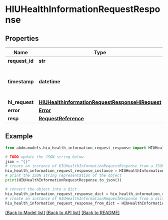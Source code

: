 # HIUHealthInformationRequestResponse


## Properties

Name | Type | Description | Notes
------------ | ------------- | ------------- | -------------
**request_id** | **str** |  | 
**timestamp** | **datetime** | Date time format in UTC, includes miliseconds YYYY-MM-DDThh:mm:ss.vZ | 
**hi_request** | [**HIUHealthInformationRequestResponseHiRequest**](HIUHealthInformationRequestResponseHiRequest.md) |  | [optional] 
**error** | [**Error**](Error.md) |  | [optional] 
**resp** | [**RequestReference**](RequestReference.md) |  | 

## Example

```python
from abdm.models.hiu_health_information_request_response import HIUHealthInformationRequestResponse

# TODO update the JSON string below
json = "{}"
# create an instance of HIUHealthInformationRequestResponse from a JSON string
hiu_health_information_request_response_instance = HIUHealthInformationRequestResponse.from_json(json)
# print the JSON string representation of the object
print(HIUHealthInformationRequestResponse.to_json())

# convert the object into a dict
hiu_health_information_request_response_dict = hiu_health_information_request_response_instance.to_dict()
# create an instance of HIUHealthInformationRequestResponse from a dict
hiu_health_information_request_response_from_dict = HIUHealthInformationRequestResponse.from_dict(hiu_health_information_request_response_dict)
```
[[Back to Model list]](../README.md#documentation-for-models) [[Back to API list]](../README.md#documentation-for-api-endpoints) [[Back to README]](../README.md)


